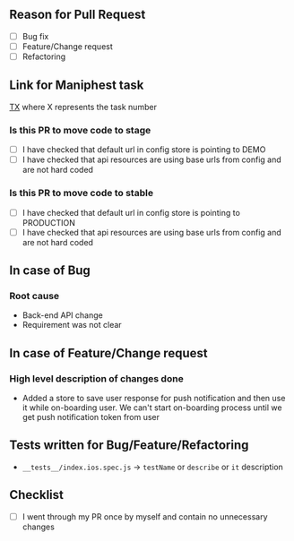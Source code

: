 ## Reason for Pull Request

* [ ] Bug fix
* [ ] Feature/Change request
* [ ] Refactoring

## Link for Maniphest task

[TX](https://playalong.exana.io/TX) where X represents the task number

### Is this PR to move code to stage

* [ ] I have checked that default url in config store is pointing to DEMO
* [ ] I have checked that api resources are using base urls from config and are not hard coded

### Is this PR to move code to stable

* [ ] I have checked that default url in config store is pointing to PRODUCTION
* [ ] I have checked that api resources are using base urls from config and are not hard coded

## In case of Bug

### Root cause

* Back-end API change
* Requirement was not clear

## In case of Feature/Change request

### High level description of changes done

* Added a store to save user response for push notification and then use it while on-boarding user. We can't start on-boarding process until we get push notification token from user

## Tests written for Bug/Feature/Refactoring

* `__tests__/index.ios.spec.js` -> `testName` or `describe` or `it` description

## Checklist

* [ ] I went through my PR once by myself and contain no unnecessary changes
